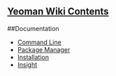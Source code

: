 ## [Yeoman Wiki Contents](https://github.com/yeoman/yeoman/wiki/_pages)


##Documentation
* [Command Line](wiki/Command-Line__Documentation__)
* [Package Manager](wiki/Package-Manager__Documentation__)
* [Installation](wiki/Installation-%5BDocumentation%5D)
* [Insight](wiki/Insight-%5BDocumentation%5D)